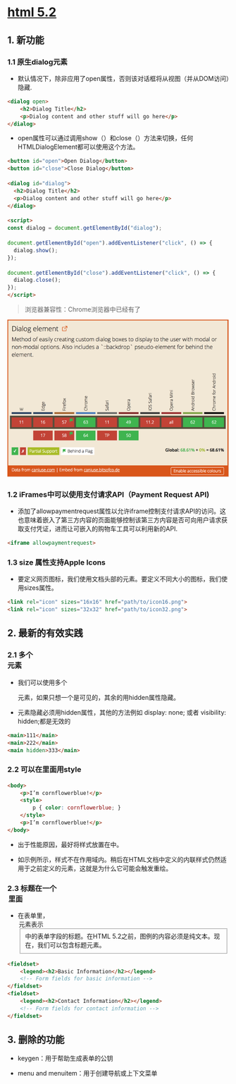 # [html 5.2](https://bitsofco.de/whats-new-in-html-5-2/)


## 1. 新功能

### 1.1 原生dialog元素

- 默认情况下，除非应用了open属性，否则该对话框将从视图（并从DOM访问）隐藏.

```html
<dialog open>
    <h2>Dialog Title</h2>
    <p>Dialog content and other stuff will go here</p>
</dialog>
```

- open属性可以通过调用show（）和close（）方法来切换，任何HTMLDialogElement都可以使用这个方法。

```html
<button id="open">Open Dialog</button>  
<button id="close">Close Dialog</button>

<dialog id="dialog">  
  <h2>Dialog Title</h2>
  <p>Dialog content and other stuff will go here</p>
</dialog>

<script>  
const dialog = document.getElementById("dialog");

document.getElementById("open").addEventListener("click", () => {  
  dialog.show();
});

document.getElementById("close").addEventListener("click", () => {  
  dialog.close();
});
</script>  
```

> 浏览器兼容性：Chrome浏览器中已经有了<dialog>元素的支持，并且在Firefox中有一个标志

![浏览器兼容性t](images/dialog.png)


### 1.2 iFrames中可以使用支付请求API（Payment Request API)


- 添加了allowpaymentrequest属性以允许iframe控制支付请求API的访问。这也意味着嵌入了第三方内容的页面能够控制该第三方内容是否可向用户请求获取支付凭证，进而让可嵌入的购物车工具可以利用新的API.

```html
<iframe allowpaymentrequest>  
```

### 1.3 size 属性支持Apple Icons

- 要定义网页图标，我们使用文档头部的<link rel =“icon”>元素。要定义不同大小的图标，我们使用sizes属性。

```html
<link rel="icon" sizes="16x16" href="path/to/icon16.png">  
<link rel="icon" sizes="32x32" href="path/to/icon32.png">  
```

## 2. 最新的有效实践

### 2.1 多个<main>元素

- 我们可以使用多个<main>元素，如果只想一个是可见的，其余的用hidden属性隐藏。

- <main>元素隐藏必须用hidden属性，其他的方法例如 display: none; 或者 visibility: hidden;都是无效的

```html
<main>111</main>
<main>222</main>
<main hidden>333</main>
```

### 2.2 可以在<body>里面用style

```html
<body>  
    <p>I’m cornflowerblue!</p>
    <style>
        p { color: cornflowerblue; }
    </style>
    <p>I’m cornflowerblue!</p>
</body>  
```

- 出于性能原因，最好将样式放置在<head>中。

- 如示例所示，样式不在作用域内。稍后在HTML文档中定义的内联样式仍然适用于之前定义的元素，这就是为什么它可能会触发重绘。


### 2.3 标题在一个 <legend>里面

- 在表单里，<legend>元素表示<fieldset>中的表单字段的标题。在HTML 5.2之前，图例的内容必须是纯文本。现在，我们可以包含标题元素。

```html
<fieldset>  
    <legend><h2>Basic Information</h2></legend>
    <!-- Form fields for basic information -->
</fieldset>  
<fieldset>  
    <legend><h2>Contact Information</h2></legend>
    <!-- Form fields for contact information -->
</fieldset>  
```

## 3. 删除的功能

- keygen：用于帮助生成表单的公钥

- menu and menuitem：用于创建导航或上下文菜单




















